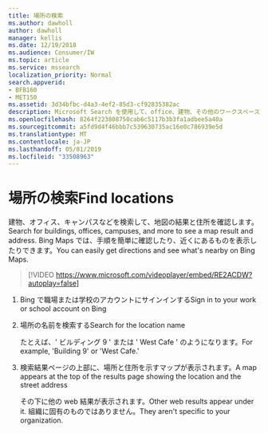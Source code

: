 ```yaml
---
title: 場所の検索
ms.author: dawholl
author: dawholl
manager: kellis
ms.date: 12/19/2018
ms.audience: Consumer/IW
ms.topic: article
ms.service: mssearch
localization_priority: Normal
search.appverid:
- BFB160
- MET150
ms.assetid: 3d34bfbc-d4a3-4ef2-85d3-cf92835382ac
description: Microsoft Search を使用して、office、建物、その他のワークスペースの場所を検索し、指示を取得します。
ms.openlocfilehash: 8264f223808750cab6c5117b3b3fa1adbee5a40a
ms.sourcegitcommit: a5fd9d4f46bbb7c539630735ac16e0c786939e5d
ms.translationtype: MT
ms.contentlocale: ja-JP
ms.lasthandoff: 05/01/2019
ms.locfileid: "33508963"
---
```

# <a name="find-locations"></a><span data-ttu-id="fbfac-103">場所の検索</span><span class="sxs-lookup"><span data-stu-id="fbfac-103">Find locations</span></span>

<span data-ttu-id="fbfac-104">建物、オフィス、キャンパスなどを検索して、地図の結果と住所を確認します。</span><span class="sxs-lookup"><span data-stu-id="fbfac-104">Search for buildings, offices, campuses, and more to see a map result and address.</span></span> <span data-ttu-id="fbfac-105">Bing Maps では、手順を簡単に確認したり、近くにあるものを表示したりできます。</span><span class="sxs-lookup"><span data-stu-id="fbfac-105">You can easily get directions and see what's nearby on Bing Maps.</span></span>

> [!VIDEO https://www.microsoft.com/videoplayer/embed/RE2ACDW?autoplay=false]
  
1. <span data-ttu-id="fbfac-106">Bing で職場または学校のアカウントにサインインする</span><span class="sxs-lookup"><span data-stu-id="fbfac-106">Sign in to your work or school account on Bing</span></span>
    
2. <span data-ttu-id="fbfac-107">場所の名前を検索する</span><span class="sxs-lookup"><span data-stu-id="fbfac-107">Search for the location name</span></span>
    
    <span data-ttu-id="fbfac-108">たとえば、' ビルディング 9 ' または ' West Cafe ' のようになります。</span><span class="sxs-lookup"><span data-stu-id="fbfac-108">For example, 'Building 9' or 'West Cafe.'</span></span>
    
3. <span data-ttu-id="fbfac-109">検索結果ページの上部に、場所と住所を示すマップが表示されます。</span><span class="sxs-lookup"><span data-stu-id="fbfac-109">A map appears at the top of the results page showing the location and the street address</span></span>
    
    <span data-ttu-id="fbfac-110">その下に他の web 結果が表示されます。</span><span class="sxs-lookup"><span data-stu-id="fbfac-110">Other web results appear under it.</span></span> <span data-ttu-id="fbfac-111">組織に固有のものではありません。</span><span class="sxs-lookup"><span data-stu-id="fbfac-111">They aren't specific to your organization.</span></span>

  

